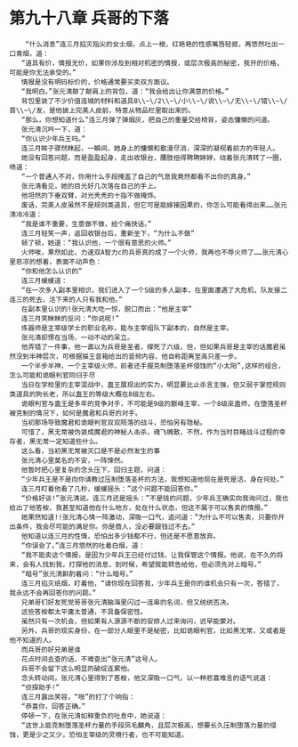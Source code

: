 # 第九十八章 兵哥的下落
        “什么消息”连三月掐灭指尖的女士烟，点上一根，红艳艳的性感嘴唇轻抿，再悠然吐出一口青烟，道：
       “道具有价，情报无价，如果你涉及到相对机密的情报，或层次极高的秘密，我开的价格，可能是你无法承受的。”
       情报是没有明码标价的，价格通常要买卖双方面议。
       “我明白。”张元清颠了颠肩上的背包，道：“我会给出让你满意的价格。”
       背包里装了不少价值连城的材料和道具8\\~\/2\\~\/小\\~\/说\\~\/无\\~\/错\\~\/首\\~\/发，是他披上完美人皮前，特意从物品栏里取出来的。
       “那么，你想知道什么”连三月弹了弹烟灰，把自己的重量交给椅背，姿态慵懒的问道。
       张元清沉吟一下，道：
       “你认识少年兵王吗。”
       连三月眸子骤然眯起，一瞬间，她身上的慵懒和散漫尽消，深深的凝视着前方的年轻人。
       她没有回答问题，而是盈盈起身，走出收银台，腰肢扭得聘聘婷婷，绕着张元清转了一圈，啧道：
       “一个普通人不对，你用什么手段掩盖了自己的气息我竟然都看不出你的真身。”
       张元清看见，她的目光好几次落在自己的手上。
       他坦然的下垂双臂，对光秃秃的十指不做掩饰。
       废话，完美人皮虽然不是规则类道具，但它可是能嫁接因果的，你怎么可能看得出来……张元清冷冷道：
       “我是谁不重要，生意做不做，给个痛快话。”
       连三月轻笑一声，返回收银台后，重新坐下，“为什么不做”
       顿了顿，她道：“我认识他，一个很有意思的火师。”
       火师唉，果然如此，力速双A智力c的兵哥真的成了一个火师，我再也不辱火师了……张元清心里悲凉的想着，表面不动声色：
       “你和他怎么认识的”
       连三月缓缓道：
       “在一次多人副本里相识，我们进入了一个S级的多人副本，在里面遭遇了大危机，队友接二连三的死去，活下来的人只有我和他。”
       在副本里认识的!张元清大吃一惊，脱口而出：“他是主宰”
       连三月笑眯眯的反问：“你说呢!”
       炼器师是主宰级学士的职业名称，能与主宰组队下副本的，自然是主宰。
       张元清却愣在当场，一动不动的呆立。
       他弄错了一件事，他一直以为兵哥是圣者，撑死了六级，但，但如果兵哥是主宰的话魔君虽然没到半神层次，可根据猫王音箱给出的音频内容，他自称距离至高只差一步。
       一个半步半神，一个主宰级火师，前者还手握克制堕落圣杯侵蚀的“小太阳”,这样的组合，怎么可能和诡眼判官同归于尽
       当日在学校里的主宰混战中，蛊王展现出的实力，明显要比止杀言主强，但又弱于掌控规则类道具的狗长老，所以蛊王的等级大概在8级左右。
       诡眼判官与蛊王是多年的竞争对手，不可能是9级的巅峰主宰，一个8级巫蛊师，在堕落圣杯被克制的情况下，如何是魔君和兵哥的对手。
       当初那场导致魔君和诡眼判官双双陨落的战斗，恐怕另有隐秘。
       可惜了，黑无常被伪装成魔君的神秘人击杀，魂飞魄散，不然，作为当时目睹战斗过程的幸存者，黑无常一定知道些什么。
       这么看，当初黑无常被灭口是不是必然发生的事
       张元清心里莫名的不安，一阵悚然。
       他暂时把心里复杂的念头压下，回归主题，问道：
       “少年兵王是不是向你请教过压制堕落圣杯的方法，我想知道他现在是死是活，身在何处。”
       连三月盯着他看了几秒，缓缓摇头：”这个问题不能回答你。”
       “价格好谈!”张元清说。连三月还是摇头：”不是钱的问题，少年兵王确实向我询问过，我也给出了他答桉，我甚至知道他在什么地方，处在什么状态，但这不属于可以售卖的情报。”
       她果然知道!!张元清心情一阵激动，深吸一口气，追问道：”为什么不可以售卖，只要你开出条件，我会尽可能的满足你。你是商人，没必要跟钱过不去。”
       他知道以连三月的性情，恐怕出多少钱都不行，但还是不愿意放弃。
       “你误会了。”连三月悠然的吐着白烟，道：
       “我不能卖这个情报，是因为少年兵王已经付过钱，让我保管这个情报。他说，在不久的将来，会有人找到我，打探他的消息，到时候，希望我能转告给他，但必须先对上暗号。”
       “暗号”张元清斟酌着问：“什么暗号。”
       连三月掐灭纸烟，盯着他，“请你现在回答我，少年兵王是你的谁机会只有一次，答错了，我永远不会再回答你的问题。”
       兄弟哥们好友死党哥哥张元清脑海里闪过一连串的名词，但又统统否决。
       这些答桉都太平庸太普通，不具备保密性。
       虽然只有一次机会，但如果有人源源不断的安排人过来询问，迟早能蒙对。
       另外，兵哥的现实身份，在一部分人眼里不是秘密，比如诡眼判官，比如黑无常，又或者是他不知道的人。
       而兵哥的好兄弟是谁
       花点时间去查的话，不难查出“张元清”这号人。
       兵哥不会留下这么明显的破绽连累他。
       念头转动间，张元清心里得到了答桉，他又深吸一口气，以一种悲喜难言的语气说道：
       “侦探助手!”
       连三月露出笑容，“啪”的打了个响指：
       “恭喜你，回答正确。”
       停顿一下，在张元清如释重负的吐息中，她说道：
       “这世上能克制堕落圣杯力量的手段凤毛麟角，且层次极高，想要长久压制堕落力量的侵蚀，更是少之又少，恐怕主宰级的灵境行者，也不可能知道。